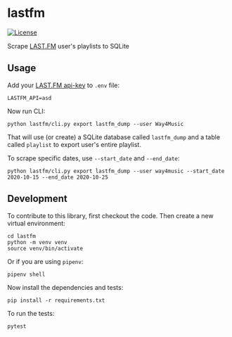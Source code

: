 # lastfm

[![License](https://img.shields.io/badge/license-Apache%202.0-blue.svg)](https://github.com/hp0404/lastfm/blob/main/LICENSE)

Scrape [LAST.FM](https://www.last.fm/) user's playlists to SQLite

## Usage

Add your [LAST.FM api-key](https://www.last.fm/api) to `.env` file:

    LASTFM_API=asd

Now run CLI:

    python lastfm/cli.py export lastfm_dump --user Way4Music

That will use (or create) a SQLite database called `lastfm_dump` and a table called `playlist` to export user's entire playlist. 

To scrape specific dates, use `--start_date` and `--end_date`:

    python lastfm/cli.py export lastfm_dump --user way4music --start_date 2020-10-15 --end_date 2020-10-25



## Development

To contribute to this library, first checkout the code. Then create a new virtual environment:

    cd lastfm
    python -m venv venv
    source venv/bin/activate

Or if you are using `pipenv`:

    pipenv shell

Now install the dependencies and tests:

    pip install -r requirements.txt

To run the tests:

    pytest
